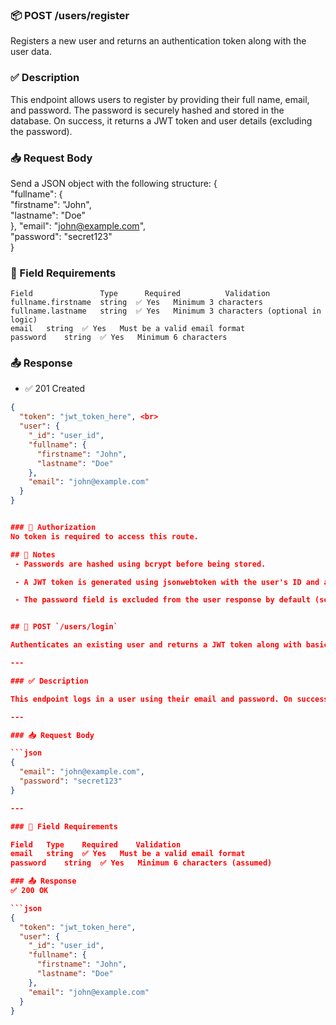 ### 📦 POST /users/register
Registers a new user and returns an authentication token along with the user data.

### ✅ Description
This endpoint allows users to register by providing their full name, email, and password. The password is securely hashed and stored in the database. On success, it returns a JWT token and user details (excluding the password).


### 📥 Request Body
Send a JSON object with the following structure:
    { <br>
    "fullname": { <br>
        "firstname": "John", <br>
        "lastname": "Doe" <br>
    },
    "email": "john@example.com", <br>
    "password": "secret123" <br>
    } <br>

### 📌 Field Requirements
    Field	            Type	  Required	        Validation
    fullname.firstname	string	✅ Yes	Minimum 3 characters
    fullname.lastname	string	✅ Yes	Minimum 3 characters (optional in logic)
    email	string	✅ Yes	Must be a valid email format
    password	string	✅ Yes	Minimum 6 characters

### 📤 Response
- ✅ 201 Created
```json
{
  "token": "jwt_token_here", <br>
  "user": {
    "_id": "user_id",
    "fullname": {
      "firstname": "John",
      "lastname": "Doe"
    },
    "email": "john@example.com"
  }
}


### 🔐 Authorization
No token is required to access this route.

## 🧪 Notes
 - Passwords are hashed using bcrypt before being stored.

 - A JWT token is generated using jsonwebtoken with the user's ID and a secret key (process.env.JWT_SECRET).

 - The password field is excluded from the user response by default (select: false in the schema).


## 🔑 POST `/users/login`

Authenticates an existing user and returns a JWT token along with basic user info.

---

### ✅ Description

This endpoint logs in a user using their email and password. On successful authentication, it returns a signed JWT token and the user's information (excluding password).

---

### 📥 Request Body

```json
{
  "email": "john@example.com",
  "password": "secret123"
}

---

### 📌 Field Requirements

Field	Type	Required	Validation
email	string	✅ Yes	Must be a valid email format
password	string	✅ Yes	Minimum 6 characters (assumed)

### 📤 Response
✅ 200 OK

```json
{
  "token": "jwt_token_here",
  "user": {
    "_id": "user_id",
    "fullname": {
      "firstname": "John",
      "lastname": "Doe"
    },
    "email": "john@example.com"
  }
}